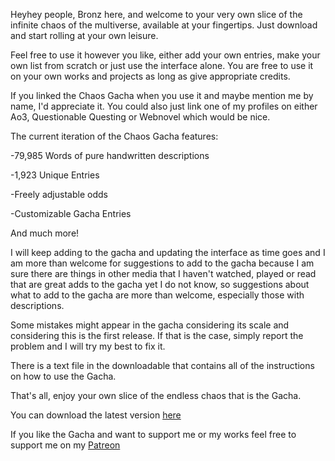 Heyhey people, Bronz here, and welcome to your very own slice of the infinite chaos of the multiverse, available at your fingertips. Just download and start rolling at your own leisure.

Feel free to use it however you like, either add your own entries, make your own list from scratch or just use the interface alone. You are free to use it on your own works and projects as long as give appropriate credits.

If you linked the Chaos Gacha when you use it and maybe mention me by name, I'd appreciate it. You could also just link one of my profiles on either Ao3, Questionable Questing or Webnovel which would be nice.

The current iteration of the Chaos Gacha features:

-79,985 Words of pure handwritten descriptions

-1,923 Unique Entries

-Freely adjustable odds

-Customizable Gacha Entries

And much more!

I will keep adding to the gacha and updating the interface as time goes and I am more than welcome for suggestions to add to the gacha because I am sure there are things in other media that I haven't watched, played or read that are great adds to the gacha yet I do not know, so suggestions about what to add to the gacha are more than welcome, especially those with descriptions.

Some mistakes might appear in the gacha considering its scale and considering this is the first release. If that is the case, simply report the problem and I will try my best to fix it.

There is a text file in the downloadable that contains all of the instructions on how to use the Gacha. 

That's all, enjoy your own slice of the endless chaos that is the Gacha.

You can download the latest version [here](https://github.com/Bronzdeck/ChaosGacha/releases/tag/v1.0.0)

If you like the Gacha and want to support me or my works feel free to support me on my [Patreon](https://patreon.com/BronzDeck)
